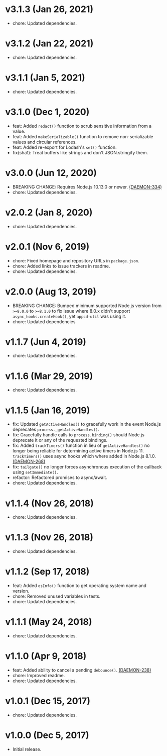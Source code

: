 # v3.1.3 (Jan 26, 2021)

 * chore: Updated dependencies.

# v3.1.2 (Jan 22, 2021)

 * chore: Updated dependencies.

# v3.1.1 (Jan 5, 2021)

 * chore: Updated dependencies.

# v3.1.0 (Dec 1, 2020)

 * feat: Added `redact()` function to scrub sensitive information from a value.
 * feat: Added `makeSerializable()` function to remove non-serializable values and circular
   references.
 * feat: Added re-export for Lodash's `set()` function.
 * fix(sha1): Treat buffers like strings and don't JSON.stringify them.

# v3.0.0 (Jun 12, 2020)

 * BREAKING CHANGE: Requires Node.js 10.13.0 or newer.
   [(DAEMON-334)](https://jira.appcelerator.org/browse/DAEMON-334)
 * chore: Updated dependencies.

# v2.0.2 (Jan 8, 2020)

 * chore: Updated dependencies.

# v2.0.1 (Nov 6, 2019)

 * chore: Fixed homepage and repository URLs in `package.json`.
 * chore: Added links to issue trackers in readme.
 * chore: Updated dependencies.

# v2.0.0 (Aug 13, 2019)

 * BREAKING CHANGE: Bumped minimum supported Node.js version from `>=8.0.0` to `>=8.1.0` to fix
   issue where 8.0.x didn't support `async_hooks.createHook()`, yet `appcd-util` was using it.
 * chore: Updated dependencies

# v1.1.7 (Jun 4, 2019)

 * chore: Updated dependencies.

# v1.1.6 (Mar 29, 2019)

 * chore: Updated dependencies.

# v1.1.5 (Jan 16, 2019)

 * fix: Updated `getActiveHandles()` to gracefully work in the event Node.js deprecates
   `process._getActiveHandles()`.
 * fix: Gracefully handle calls to `process.binding()` should Node.js deprecate it or any of the
   requested bindings.
 * fix: Added `trackTimers()` function in lieu of `getActiveHandles()` no longer being reliable for
   determining active timers in Node.js 11. `trackTimers()` uses async hooks which where added in
   Node.js 8.1.0.
   [(DAEMON-268)](https://jira.appcelerator.org/browse/DAEMON-268)
 * fix: `tailgate()` no longer forces asynchronous execution of the callback using
   `setImmediate()`.
 * refactor: Refactored promises to async/await.
 * chore: Updated dependencies.

# v1.1.4 (Nov 26, 2018)

 * chore: Updated dependencies.

# v1.1.3 (Nov 26, 2018)

 * chore: Updated dependencies.

# v1.1.2 (Sep 17, 2018)

 * feat: Added `osInfo()` function to get operating system name and version.
 * chore: Removed unused variables in tests.
 * chore: Updated dependencies.

# v1.1.1 (May 24, 2018)

 * chore: Updated dependencies.

# v1.1.0 (Apr 9, 2018)

 * feat: Added ability to cancel a pending `debounce()`.
   [(DAEMON-238)](https://jira.appcelerator.org/browse/DAEMON-238)
 * chore: Improved readme.
 * chore: Updated dependencies.

# v1.0.1 (Dec 15, 2017)

 * chore: Updated dependencies.

# v1.0.0 (Dec 5, 2017)

 - Initial release.
